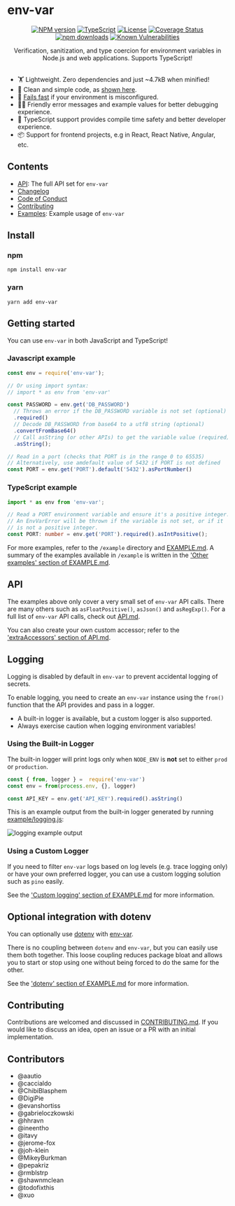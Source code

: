 # env-var

<div align="center">

[![NPM version](https://img.shields.io/npm/v/env-var.svg?style=flat)](https://www.npmjs.com/package/env-var)
[![TypeScript](https://badgen.net/npm/types/env-var)](http://www.typescriptlang.org/)
[![License](https://badgen.net/npm/license/env-var)](https://opensource.org/licenses/MIT)
[![Coverage Status](https://coveralls.io/repos/github/evanshortiss/env-var/badge.svg?branch=master)](https://coveralls.io/github/evanshortiss/env-var?branch=master)
[![npm downloads](https://img.shields.io/npm/dm/env-var.svg?style=flat)](https://www.npmjs.com/package/env-var)
[![Known Vulnerabilities](https://snyk.io//test/github/evanshortiss/env-var/badge.svg?targetFile=package.json)](https://snyk.io//test/github/evanshortiss/env-var?targetFile=package.json)


Verification, sanitization, and type coercion for environment variables in Node.js and web applications. Supports TypeScript!
<br>
<br>
</div>

* 🏋 Lightweight. Zero dependencies and just ~4.7kB when minified!
* 🧹 Clean and simple code, as [shown here](https://gist.github.com/evanshortiss/0cb049bf676b6138d13384671dad750d).
* 🚫 [Fails fast](https://en.wikipedia.org/wiki/Fail-fast) if your environment is misconfigured.
* 👩‍💻 Friendly error messages and example values for better debugging experience.
* 🎉 TypeScript support provides compile time safety and better developer experience.
* 📦 Support for frontend projects, e.g in React, React Native, Angular, etc.

## Contents

- [API](API.md): The full API set for `env-var`
- [Changelog](CHANGELOG.md)
- [Code of Conduct](CODE_OF_CONDUCT.md)
- [Contributing](CONTRIBUTING.md)
- [Examples](EXAMPLE.md): Example usage of `env-var`

## Install

### npm

```shell
npm install env-var
```

### yarn

```shell
yarn add env-var
```

## Getting started

You can use `env-var` in both JavaScript and TypeScript!

### Javascript example

```js
const env = require('env-var');

// Or using import syntax:
// import * as env from 'env-var'

const PASSWORD = env.get('DB_PASSWORD')
  // Throws an error if the DB_PASSWORD variable is not set (optional)
  .required()
  // Decode DB_PASSWORD from base64 to a utf8 string (optional)
  .convertFromBase64()
  // Call asString (or other APIs) to get the variable value (required)
  .asString();

// Read in a port (checks that PORT is in the range 0 to 65535)
// Alternatively, use amdefault value of 5432 if PORT is not defined
const PORT = env.get('PORT').default('5432').asPortNumber()
```

### TypeScript example

```ts
import * as env from 'env-var';

// Read a PORT environment variable and ensure it's a positive integer.
// An EnvVarError will be thrown if the variable is not set, or if it
// is not a positive integer.
const PORT: number = env.get('PORT').required().asIntPositive();
```

For more examples, refer to the `/example` directory and [EXAMPLE.md](EXAMPLE.md). A summary of the examples available in `/example` is written in the ['Other examples' section of EXAMPLE.md](EXAMPLE.md#other-examples).

## API

The examples above only cover a very small set of `env-var` API calls. There are many others such as `asFloatPositive()`, `asJson()` and `asRegExp()`. For a full list of `env-var` API calls, check out [API.md](API.md).

You can also create your own custom accessor; refer to the ['extraAccessors' section of API.md](API.md#extraAccessors).

## Logging

Logging is disabled by default in `env-var` to prevent accidental logging of secrets.

To enable logging, you need to create an `env-var` instance using the `from()` function that the API provides and pass in a logger.

- A built-in logger is available, but a custom logger is also supported.
- Always exercise caution when logging environment variables!

### Using the Built-in Logger

The built-in logger will print logs only when `NODE_ENV` is **not** set to either `prod` or `production`.

```js
const { from, logger } =  require('env-var')
const env = from(process.env, {}, logger)

const API_KEY = env.get('API_KEY').required().asString()
```

This is an example output from the built-in logger generated by running [example/logging.js](example/logging.js):

![logging example output](screenshots/logging.png)

### Using a Custom Logger

If you need to filter `env-var` logs based on log levels (e.g. trace logging only) or have your own preferred logger, you can use a custom logging solution such as `pino` easily.

See the ['Custom logging' section of EXAMPLE.md](EXAMPLE.md#custom-logging) for more information.

## Optional integration with dotenv

You can optionally use [dotenv](https://www.npmjs.com/package/dotenv) with [env-var](https://www.npmjs.com/package/env-var).

There is no coupling between `dotenv` and `env-var`, but you can easily use them both together. This loose coupling reduces package bloat and allows you to start or stop using one without being forced to do the same for the other.

See the ['dotenv' section of EXAMPLE.md](EXAMPLE.md#dotenv) for more information.

## Contributing

Contributions are welcomed and discussed in [CONTRIBUTING.md](CONTRIBUTING.md). If you would like to discuss an idea, open an issue or a PR with an initial implementation.

## Contributors

* @aautio
* @caccialdo
* @ChibiBlasphem
* @DigiPie
* @evanshortiss
* @gabrieloczkowski
* @hhravn
* @ineentho
* @itavy
* @jerome-fox
* @joh-klein
* @MikeyBurkman
* @pepakriz
* @rmblstrp
* @shawnmclean
* @todofixthis
* @xuo
